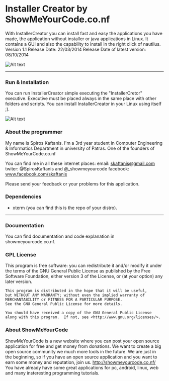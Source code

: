 # Installer Creator by ShowMeYourCode.co.nf

With InstallerCreator you can install fast and easy the applications you have made, the application without installer or java applications in Linux. It contains a GUI and also the capability to install in the right click of nautilus. 
Version 1.1
Release Date: 22/03/2014
Release Date of latest version: 08/10/2014

![Alt text](https://lh5.googleusercontent.com/-clK-VEPn03Y/VDVLlHaWbkI/AAAAAAAAAB4/hzrnVzhvwxQ/w1357-h691-no/Screenshot%2Bfrom%2B2014-10-08%2B17%3A32%3A10.png "ScreenShot")

-----------------------



### Run & Installation

You can run InstallerCreator simple executing the "InstallerCretor" executive. Executive must be placed always in the same place with other folders and scripts. You can install InstallerCreator in your Linux using itself ;). 

![Alt text](https://lh5.googleusercontent.com/-rIJDdt0jFZM/VDVMIN_jPlI/AAAAAAAAACg/W7tm8JquekE/w649-h396-no/Screenshot%2Bfrom%2B2014-10-08%2B17%3A21%3A14.png "ScreenShot")

### About the programmer

My name is Spiros Kaftanis. I'm a 3rd year student in  Computer Engineering & Informatics Department in university of Patras. 
One of the founders of ShowMeYourCode.co.nf

You can find me in all these internet places:
email: skaftanis@gmail.com
twiter: @SpirosKaftanis and @_showmeyourcode
facebook: www.facebook.com/skaftanis

Please send your feedback or your problems for this application. 

### Dependencies

*   xterm (you can find this is the repo of your distro).

-------

### Documentation

You can find documentation and code explanation in showmeyourcode.co.nf. 

### GPL License

  This program is free software: you can redistribute it and/or modify
    it under the terms of the GNU General Public License as published by
    the Free Software Foundation, either version 3 of the License, or
    (at your option) any later version.

    This program is distributed in the hope that it will be useful,
    but WITHOUT ANY WARRANTY; without even the implied warranty of
    MERCHANTABILITY or FITNESS FOR A PARTICULAR PURPOSE.    
    See the GNU General Public License for more details.

    You should have received a copy of the GNU General Public License
    along with this program.  If not, see <http://www.gnu.org/licenses/>.


    

### About ShowMeYourCode

ShowMeYourCode is a new website where you can post your open source application for free and get money from donations. We want to create a big open source community we much more tools in the future. We are just in the beginning, so if you have an open source application and you want to earn some money and reputation, join us. http://showmeyourcode.co.nf/﻿
You have already have some great applications for pc, android, linux, web and many insteresting programming tutorials. 
